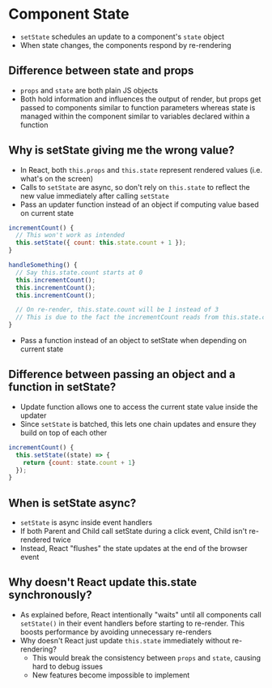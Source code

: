 # Component State

- `setState` schedules an update to a component's `state` object
- When state changes, the components respond by re-rendering

## Difference between state and props

- `props` and `state` are both plain JS objects
- Both hold information and influences the output of render, but props get passed to components similar to function parameters whereas state is managed within the component similar to variables declared within a function

## Why is setState giving me the wrong value?

- In React, both `this.props` and `this.state` represent rendered values (i.e. what's on the screen)
- Calls to `setState` are async, so don't rely on `this.state` to reflect the new value immediately after calling `setState`
- Pass an updater function instead of an object if computing value based on current state

```js
incrementCount() {
  // This won't work as intended
  this.setState({ count: this.state.count + 1 });
}

handleSomething() {
  // Say this.state.count starts at 0
  this.incrementCount();
  this.incrementCount();
  this.incrementCount();

  // On re-render, this.state.count will be 1 instead of 3
  // This is due to the fact the incrementCount reads from this.state.count which ends up reading `this.state.count` as 0 every time
}
```

- Pass a function instead of an object to setState when depending on current state

## Difference between passing an object and a function in setState?

- Update function allows one to access the current state value inside the updater
- Since `setState` is batched, this lets one chain updates and ensure they build on top of each other

```js
incrementCount() {
  this.setState((state) => {
    return {count: state.count + 1}
  });
}
```

## When is setState async?

- `setState` is async inside event handlers
- If both Parent and Child call setState during a click event, Child isn't re-rendered twice
- Instead, React "flushes" the state updates at the end of the browser event

## Why doesn't React update this.state synchronously?

- As explained before, React intentionally "waits" until all components call `setState()` in their event handlers before starting to re-render. This boosts performance by avoiding unnecessary re-renders
- Why doesn't React just update `this.state` immediately without re-rendering?
  - This would break the consistency between `props` and `state`, causing hard to debug issues
  - New features become impossible to implement